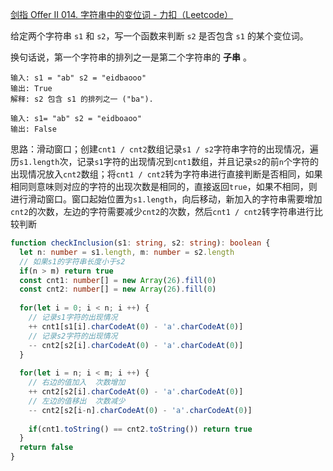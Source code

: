[剑指 Offer II 014. 字符串中的变位词 - 力扣（Leetcode）](https://leetcode.cn/problems/MPnaiL/description/)

给定两个字符串 `s1` 和 `s2`，写一个函数来判断 `s2` 是否包含 `s1` 的某个变位词。

换句话说，第一个字符串的排列之一是第二个字符串的 **子串** 。

```
输入: s1 = "ab" s2 = "eidbaooo"
输出: True
解释: s2 包含 s1 的排列之一 ("ba").

输入: s1= "ab" s2 = "eidboaoo"
输出: False
```

思路：滑动窗口；创建`cnt1 / cnt2`数组记录`s1 / s2`字符串字符的出现情况，遍历`s1.length`次，记录`s1`字符的出现情况到`cnt1`数组，并且记录`s2`的前`n`个字符的出现情况放入`cnt2`数组；将`cnt1 / cnt2`转为字符串进行直接判断是否相同，如果相同则意味则对应的字符的出现次数是相同的，直接返回`true`，如果不相同，则进行滑动窗口。窗口起始位置为`s1.length`，向后移动，新加入的字符串需要增加`cnt2`的次数，左边的字符需要减少`cnt2`的次数，然后`cnt1 / cnt2`转字符串进行比较判断

```typescript
function checkInclusion(s1: string, s2: string): boolean {
  let n: number = s1.length, m: number = s2.length
  // 如果s1的字符串长度小于s2 
  if(n > m) return true
  const cnt1: number[] = new Array(26).fill(0)
  const cnt2: number[] = new Array(26).fill(0)
  
  for(let i = 0; i < n; i ++) {
    // 记录s1字符的出现情况
    ++ cnt1[s1[i].charCodeAt(0) - 'a'.charCodeAt(0)]
    // 记录s2字符的出现情况
    -- cnt2[s2[i].charCodeAt(0) - 'a'.charCodeAt(0)]
  }
  
  for(let i = n; i < m; i ++) {
    // 右边的值加入  次数增加
    ++ cnt2[s2[i].charCodeAt(0) - 'a'.charCodeAt(0)]
    // 左边的值移出  次数减少
    -- cnt2[s2[i-n].charCodeAt(0) - 'a'.charCodeAt(0)]
    
    if(cnt1.toString() == cnt2.toString()) return true
  }
  return false
}
```



